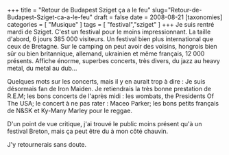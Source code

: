 +++
title = "Retour de Budapest Sziget ça a le feu"
slug="Retour-de-Budapest-Sziget-ca-a-le-feu"
draft = false
date = 2008-08-21
[taxonomies]
categories = [ "Musique" ]
tags = [ "festival","sziget" ]
+++
Je suis rentré mardi de Sziget.
C'est un festival pour le moins impressionnant.
La taille d'abord, 6 jours 385 000 visiteurs.
Un festival bien plus international que ceux de Bretagne.
Sur le camping on peut avoir des voisins, hongrois bien sûr ou bien britannique, allemand, ukrainien et même français, 12 000 présents.
Affiche énorme, superbes concerts, très divers, du jazz au heavy metal, du metal au dub...

Quelques mots sur les concerts, mais il y en aurait trop à dire :
Je suis désormais fan de Iron Maiden.
Je retiendrais la très bonne prestation de R.E.M; les bons concerts de l'après midi : les wombats, the Presidents Of The USA; le concert à ne pas rater : Maceo Parker; les bons petits français de N&SK et Ky-Many Marley pour le reggae.

D'un point de vue critique, j'ai trouvé le public moins présent qu'à un festival Breton, mais ça peut être du à mon côté chauvin.

J'y retournerais sans doute.